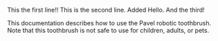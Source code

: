 This the first line!!
This is the second line. Added Hello.
And the third!

This documentation describes how to use the Pavel robotic
toothbrush.
Note that this toothbrush is not safe to use for children,
adults, or pets.
